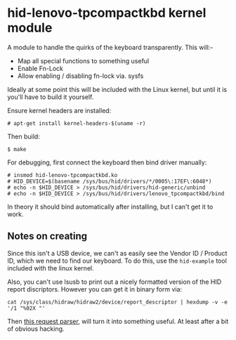 hid-lenovo-tpcompactkbd kernel module
=====================================

A module to handle the quirks of the keyboard transparently. This will:-

* Map all special functions to something useful
* Enable Fn-Lock
* Allow enabling / disabling fn-lock via. sysfs

Ideally at some point this will be included with the Linux kernel, but until it
is you'll have to build it yourself.

Ensure kernel headers are installed:

    # apt-get install kernel-headers-$(uname -r)

Then build:

    $ make

For debugging, first connect the keyboard then bind driver manually:

    # insmod hid-lenovo-tpcompactkbd.ko
    # HID_DEVICE=$(basename /sys/bus/hid/drivers/*/0005\:17EF\:6048*)
    # echo -n $HID_DEVICE > /sys/bus/hid/drivers/hid-generic/unbind
    # echo -n $HID_DEVICE > /sys/bus/hid/drivers/lenovo_tpcompactkbd/bind

In theory it should bind automatically after installing, but I can't get it to
work.

Notes on creating
-----------------

Since this isn't a USB device, we can't as easily see the Vendor ID / Product
ID, which we need to find our keyboard. To do this, use the ``hid-example``
tool included with the linux kernel.

Also, you can't use lsusb to print out a nicely formatted version of the HID
report discriptors. However you can get it in binary form via:

    cat /sys/class/hidraw/hidraw2/device/report_descriptor | hexdump -v -e '/1 "%02X "'

Then [this request parser](http://www.frank-zhao.com/usb_desc_req_parser), will
turn it into something useful. At least after a bit of obvious hacking.
